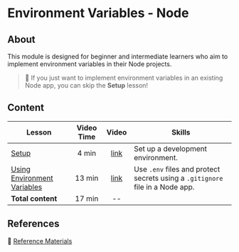<!-- ! Do not delete or rename this file! -->
<h1>
  <span class="prefix"></span>
  <span class="headline">Environment Variables - Node</span>
</h1>

## About

This module is designed for beginner and intermediate learners who aim to implement environment variables in their Node projects.

> 🧠 If you just want to implement environment variables in an existing Node app, you can skip the **Setup** lesson!

## Content

| Lesson                                                                  | Video Time |                            Video                             | Skills                                                                        |
| ----------------------------------------------------------------------- | :--------: | :----------------------------------------------------------: | ----------------------------------------------------------------------------- |
| [Setup](../setup/README.md)                                             |   4 min    | [link](https://generalassembly.wistia.com/medias/3898mtofh5) | Set up a development environment.                                             |
| [Using Environment Variables](../using-environment-variables/README.md) |   13 min   | [link](https://generalassembly.wistia.com/medias/ty5v2bqvk2) | Use `.env` files and protect secrets using a `.gitignore` file in a Node app. |
| **Total content**                                                       |   17 min   |                              --                              |                                                                               |

## References

📖 [Reference Materials](../references/README.md)
